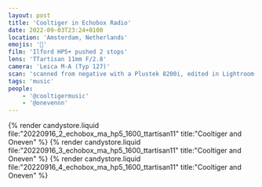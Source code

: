 ```yaml
---
layout: post
title: 'Cooltiger in Echobox Radio'
date: 2022-09-03T23:24+0100
location: 'Amsterdam, Netherlands'
emojis: '🎹'
film: 'Ilford HP5+ pushed 2 stops'
lens: 'TTartisan 11mm F/2.8'
camera: 'Leica M-A (Typ 127)'
scan: 'scanned from negative with a Plustek 8200i, edited in Lightroom'
tags: 'music'
people:
    - '@cooltigermusic'
    - '@onevennn'
---
```


{% render candystore.liquid file:"20220916_2_echobox_ma_hp5_1600_ttartisan11" title:"Cooltiger and Oneven" %}
{% render candystore.liquid file:"20220916_3_echobox_ma_hp5_1600_ttartisan11" title:"Cooltiger and Oneven" %}
{% render candystore.liquid file:"20220916_4_echobox_ma_hp5_1600_ttartisan11" title:"Cooltiger and Oneven" %}